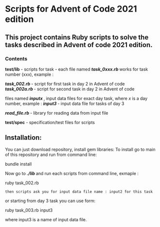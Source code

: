 # Scripts for Advent of Code 2021 edition
## This project contains Ruby scripts to solve the tasks described in Advent of code 2021 edition.

### **Contents**

 **test/lib**  - scripts for task - each file named  **<em> task_0xxx.rb </em>**  works for task number (xxx), example :

**<em> task_002.rb </em>**  - script for first task in day 2 in Advent of code  
**<em> task_002a.rb </em>**  - script for second task in day 2 in Advent of code

 files named **<em>  inputx  </em>** , input data files for exact day task, where <em> x </em> is a day number,  example :
 **<em> input3 </em>**  - input data file for tasks of day 3

 **<em>read_file.rb </em>**  - library for reading data from input file

**test/spec**  - specification/test files for scripts

## Installation:

You can just download repository, install gem libraries: To install go to main of this repository and run from command line:

  bundle install

Now go to **<em> ./lib </em>** and run each scripts from command line,  exmaple :


  ruby task_002.rb

    then scripts ask you for input data file name : input2 for this task

or starting from day 3 task you can use form:

  ruby task_003.rb input3

where input3 is a name of input data file.
